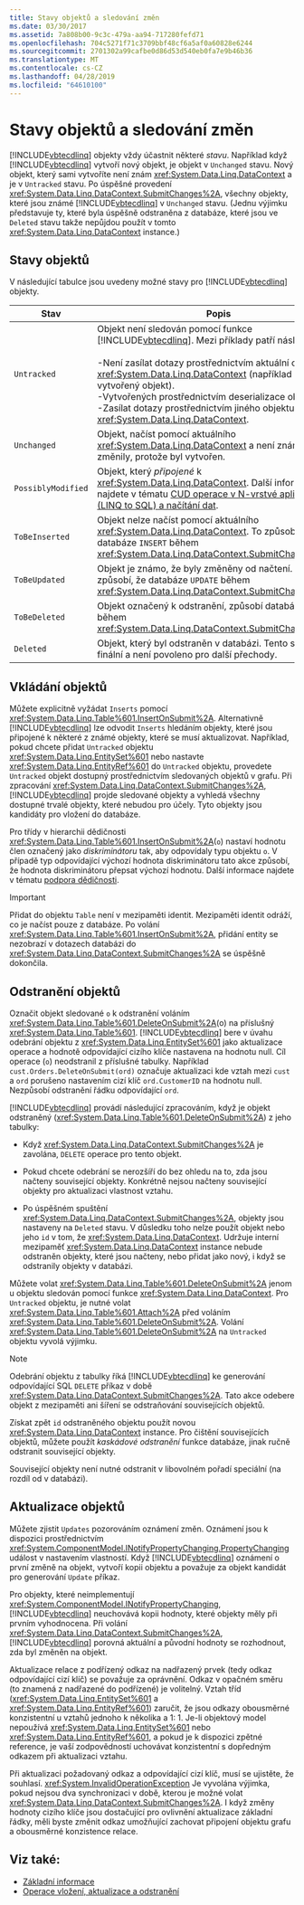 ```yaml
---
title: Stavy objektů a sledování změn
ms.date: 03/30/2017
ms.assetid: 7a808b00-9c3c-479a-aa94-717280fefd71
ms.openlocfilehash: 704c5271f71c3709bbf48cf6a5af0a60828e6244
ms.sourcegitcommit: 2701302a99cafbe0d86d53d540eb0fa7e9b46b36
ms.translationtype: MT
ms.contentlocale: cs-CZ
ms.lasthandoff: 04/28/2019
ms.locfileid: "64610100"
---
```

# <a name="object-states-and-change-tracking"></a>Stavy objektů a sledování změn
[!INCLUDE[vbtecdlinq](../../../../../../includes/vbtecdlinq-md.md)] objekty vždy účastnit některé *stavu*. Například když [!INCLUDE[vbtecdlinq](../../../../../../includes/vbtecdlinq-md.md)] vytvoří nový objekt, je objekt v `Unchanged` stavu. Nový objekt, který sami vytvoříte není znám <xref:System.Data.Linq.DataContext> a je v `Untracked` stavu. Po úspěšné provedení <xref:System.Data.Linq.DataContext.SubmitChanges%2A>, všechny objekty, které jsou známé [!INCLUDE[vbtecdlinq](../../../../../../includes/vbtecdlinq-md.md)] v `Unchanged` stavu. (Jednu výjimku představuje ty, které byla úspěšně odstraněna z databáze, které jsou ve `Deleted` stavu takže nepůjdou použít v tomto <xref:System.Data.Linq.DataContext> instance.)  
  
## <a name="object-states"></a>Stavy objektů  
 V následující tabulce jsou uvedeny možné stavy pro [!INCLUDE[vbtecdlinq](../../../../../../includes/vbtecdlinq-md.md)] objekty.  
  
|Stav|Popis|  
|-----------|-----------------|  
|`Untracked`|Objekt není sledován pomocí funkce [!INCLUDE[vbtecdlinq](../../../../../../includes/vbtecdlinq-md.md)]. Mezi příklady patří následující:<br /><br /> -Není zasílat dotazy prostřednictvím aktuální objekt <xref:System.Data.Linq.DataContext> (například nově vytvořený objekt).<br />-Vytvořených prostřednictvím deserializace objektu<br />-Zasílat dotazy prostřednictvím jiného objektu <xref:System.Data.Linq.DataContext>.|  
|`Unchanged`|Objekt, načíst pomocí aktuálního <xref:System.Data.Linq.DataContext> a není známo, že se změnily, protože byl vytvořen.|  
|`PossiblyModified`|Objekt, který *připojené* k <xref:System.Data.Linq.DataContext>. Další informace najdete v tématu [CUD operace v N-vrstvé aplikace (LINQ to SQL) a načítání dat](../../../../../../docs/framework/data/adonet/sql/linq/data-retrieval-and-cud-operations-in-n-tier-applications.md).|  
|`ToBeInserted`|Objekt nelze načíst pomocí aktuálního <xref:System.Data.Linq.DataContext>. To způsobí, že databáze `INSERT` během <xref:System.Data.Linq.DataContext.SubmitChanges%2A>.|  
|`ToBeUpdated`|Objekt je známo, že byly změněny od načtení. To způsobí, že databáze `UPDATE` během <xref:System.Data.Linq.DataContext.SubmitChanges%2A>.|  
|`ToBeDeleted`|Objekt označený k odstranění, způsobí databázi `DELETE` během <xref:System.Data.Linq.DataContext.SubmitChanges%2A>.|  
|`Deleted`|Objekt, který byl odstraněn v databázi. Tento stav je finální a není povoleno pro další přechody.|  
  
## <a name="inserting-objects"></a>Vkládání objektů  
 Můžete explicitně vyžádat `Inserts` pomocí <xref:System.Data.Linq.Table%601.InsertOnSubmit%2A>. Alternativně [!INCLUDE[vbtecdlinq](../../../../../../includes/vbtecdlinq-md.md)] lze odvodit `Inserts` hledáním objekty, které jsou připojené k některé z známé objekty, které se musí aktualizovat. Například, pokud chcete přidat `Untracked` objektu <xref:System.Data.Linq.EntitySet%601> nebo nastavte <xref:System.Data.Linq.EntityRef%601> do `Untracked` objektu, provedete `Untracked` objekt dostupný prostřednictvím sledovaných objektů v grafu. Při zpracování <xref:System.Data.Linq.DataContext.SubmitChanges%2A>, [!INCLUDE[vbtecdlinq](../../../../../../includes/vbtecdlinq-md.md)] projde sledované objekty a vyhledá všechny dostupné trvalé objekty, které nebudou pro účely. Tyto objekty jsou kandidáty pro vložení do databáze.  
  
 Pro třídy v hierarchii dědičnosti <xref:System.Data.Linq.Table%601.InsertOnSubmit%2A>(`o`) nastaví hodnotu člen označený jako *diskriminátoru* tak, aby odpovídaly typu objektu `o`. V případě typ odpovídající výchozí hodnota diskriminátoru tato akce způsobí, že hodnota diskriminátoru přepsat výchozí hodnotu. Další informace najdete v tématu [podpora dědičnosti](../../../../../../docs/framework/data/adonet/sql/linq/inheritance-support.md).  
  
> [!IMPORTANT]
>  Přidat do objektu `Table` není v mezipaměti identit. Mezipaměti identit odráží, co je načíst pouze z databáze. Po volání <xref:System.Data.Linq.Table%601.InsertOnSubmit%2A>, přidání entity se nezobrazí v dotazech databázi do <xref:System.Data.Linq.DataContext.SubmitChanges%2A> se úspěšně dokončila.  
  
## <a name="deleting-objects"></a>Odstranění objektů  
 Označit objekt sledované `o` k odstranění voláním <xref:System.Data.Linq.Table%601.DeleteOnSubmit%2A>(o) na příslušný <xref:System.Data.Linq.Table%601>. [!INCLUDE[vbtecdlinq](../../../../../../includes/vbtecdlinq-md.md)] bere v úvahu odebrání objektu z <xref:System.Data.Linq.EntitySet%601> jako aktualizace operace a hodnotě odpovídající cizího klíče nastavena na hodnotu null. Cíl operace (`o`) neodstranil z příslušné tabulky. Například `cust.Orders.DeleteOnSubmit(ord)` označuje aktualizaci kde vztah mezi `cust` a `ord` porušeno nastavením cizí klíč `ord.CustomerID` na hodnotu null. Nezpůsobí odstranění řádku odpovídající `ord`.  
  
 [!INCLUDE[vbtecdlinq](../../../../../../includes/vbtecdlinq-md.md)] provádí následující zpracováním, když je objekt odstraněný (<xref:System.Data.Linq.Table%601.DeleteOnSubmit%2A>) z jeho tabulky:  
  
- Když <xref:System.Data.Linq.DataContext.SubmitChanges%2A> je zavolána, `DELETE` operace pro tento objekt.  
  
- Pokud chcete odebrání se nerozšíří do bez ohledu na to, zda jsou načteny související objekty. Konkrétně nejsou načteny související objekty pro aktualizaci vlastnost vztahu.  
  
- Po úspěšném spuštění <xref:System.Data.Linq.DataContext.SubmitChanges%2A>, objekty jsou nastaveny na `Deleted` stavu. V důsledku toho nelze použít objekt nebo jeho `id` v tom, že <xref:System.Data.Linq.DataContext>. Udržuje interní mezipaměť <xref:System.Data.Linq.DataContext> instance nebude odstraněn objekty, které jsou načteny, nebo přidat jako nový, i když se odstranily objekty v databázi.  
  
 Můžete volat <xref:System.Data.Linq.Table%601.DeleteOnSubmit%2A> jenom u objektu sledován pomocí funkce <xref:System.Data.Linq.DataContext>. Pro `Untracked` objektu, je nutné volat <xref:System.Data.Linq.Table%601.Attach%2A> před voláním <xref:System.Data.Linq.Table%601.DeleteOnSubmit%2A>. Volání <xref:System.Data.Linq.Table%601.DeleteOnSubmit%2A> na `Untracked` objektu vyvolá výjimku.  
  
> [!NOTE]
>  Odebrání objektu z tabulky říká [!INCLUDE[vbtecdlinq](../../../../../../includes/vbtecdlinq-md.md)] ke generování odpovídající SQL `DELETE` příkaz v době <xref:System.Data.Linq.DataContext.SubmitChanges%2A>. Tato akce odebere objekt z mezipaměti ani šíření se odstraňování souvisejících objektů.  
>   
>  Získat zpět `id` odstraněného objektu použít novou <xref:System.Data.Linq.DataContext> instance. Pro čištění souvisejících objektů, můžete použít *kaskádové odstranění* funkce databáze, jinak ručně odstranit související objekty.  
>   
>  Související objekty není nutné odstranit v libovolném pořadí speciální (na rozdíl od v databázi).  
  
## <a name="updating-objects"></a>Aktualizace objektů  
 Můžete zjistit `Updates` pozorováním oznámení změn. Oznámení jsou k dispozici prostřednictvím <xref:System.ComponentModel.INotifyPropertyChanging.PropertyChanging> událost v nastavením vlastností. Když [!INCLUDE[vbtecdlinq](../../../../../../includes/vbtecdlinq-md.md)] oznámení o první změně na objekt, vytvoří kopii objektu a považuje za objekt kandidát pro generování `Update` příkaz.  
  
 Pro objekty, které neimplementují <xref:System.ComponentModel.INotifyPropertyChanging>, [!INCLUDE[vbtecdlinq](../../../../../../includes/vbtecdlinq-md.md)] neuchovává kopii hodnoty, které objekty měly při prvním vyhodnocena. Při volání <xref:System.Data.Linq.DataContext.SubmitChanges%2A>, [!INCLUDE[vbtecdlinq](../../../../../../includes/vbtecdlinq-md.md)] porovná aktuální a původní hodnoty se rozhodnout, zda byl změněn na objekt.  
  
 Aktualizace relace z podřízený odkaz na nadřazený prvek (tedy odkaz odpovídající cizí klíč) se považuje za oprávnění. Odkaz v opačném směru (to znamená z nadřazené do podřízené) je volitelný. Vztah tříd (<xref:System.Data.Linq.EntitySet%601> a <xref:System.Data.Linq.EntityRef%601>) zaručit, že jsou odkazy obousměrné konzistentní u vztahů jednoho k několika a 1: 1. Je-li objektový model nepoužívá <xref:System.Data.Linq.EntitySet%601> nebo <xref:System.Data.Linq.EntityRef%601>, a pokud je k dispozici zpětné reference, je vaší zodpovědností uchovávat konzistentní s dopředným odkazem při aktualizaci vztahu.  
  
 Při aktualizaci požadovaný odkaz a odpovídající cizí klíč, musí se ujistěte, že souhlasí. <xref:System.InvalidOperationException> Je vyvolána výjimka, pokud nejsou dva synchronizaci v době, kterou je možné volat <xref:System.Data.Linq.DataContext.SubmitChanges%2A>. I když změny hodnoty cizího klíče jsou dostačující pro ovlivnění aktualizace základní řádky, měli byste změnit odkaz umožňující zachovat připojení objektu grafu a obousměrné konzistence relace.  
  
## <a name="see-also"></a>Viz také:

- [Základní informace](../../../../../../docs/framework/data/adonet/sql/linq/background-information.md)
- [Operace vložení, aktualizace a odstranění](../../../../../../docs/framework/data/adonet/sql/linq/insert-update-and-delete-operations.md)
